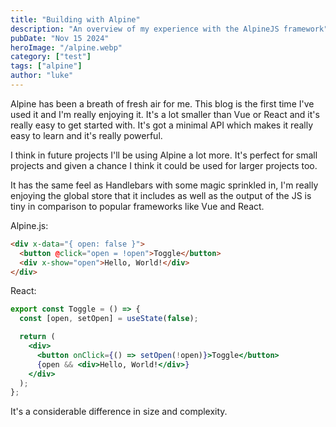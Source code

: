 ```yaml
---
title: "Building with Alpine"
description: "An overview of my experience with the AlpineJS framework"
pubDate: "Nov 15 2024"
heroImage: "/alpine.webp"
category: ["test"]
tags: ["alpine"]
author: "luke"
---
```


Alpine has been a breath of fresh air for me. This blog is the first time I've used it and I'm really enjoying it. It's a lot smaller than Vue or React and it's really easy to get started with. It's got a minimal API which makes it really easy to learn and it's really powerful.

I think in future projects I'll be using Alpine a lot more. It's perfect for small projects and given a chance I think it could be used for larger projects too.

It has the same feel as Handlebars with some magic sprinkled in, I'm really enjoying the global store that it includes as well as the output of the JS is tiny in comparison to popular frameworks like Vue and React.

Alpine.js:

```html
<div x-data="{ open: false }">
  <button @click="open = !open">Toggle</button>
  <div x-show="open">Hello, World!</div>
</div>
```

React:

```jsx
export const Toggle = () => {
  const [open, setOpen] = useState(false);

  return (
    <div>
      <button onClick={() => setOpen(!open)}>Toggle</button>
      {open && <div>Hello, World!</div>}
    </div>
  );
};
```

It's a considerable difference in size and complexity.
